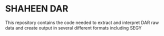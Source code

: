 # SHAHEEN DAR
This repository contains the code needed to extract and interpret DAR raw data and create output
in several different formats including SEGY
